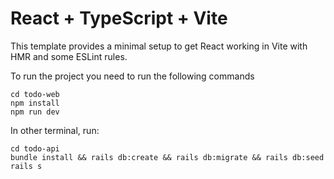 # React + TypeScript + Vite

This template provides a minimal setup to get React working in Vite with HMR and some ESLint rules.


To run the project you need to run the following commands

```
cd todo-web
npm install
npm run dev
```

In other terminal, run:

```
cd todo-api
bundle install && rails db:create && rails db:migrate && rails db:seed
rails s
```
